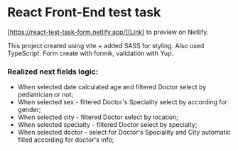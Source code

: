 # React Front-End test task

[https://react-test-task-form.netlify.app/](Link) to preview on Netlify.

This project created using vite + added SASS for styling. Also used TypeScript. Form create with formik, validation with Yup.

### Realized next fields logic:

- When selected date calculated age and filtered Doctor select by pediatrician or not;
- When selected sex - filtered Doctor's Speciality select by according for gender;
- When selected city - filtered Doctor select by location;
- When selected specialty - filtered Doctor select by specialty;
- When selected doctor - select for Doctor's Speciality and City automatic filled according for doctor's info;
